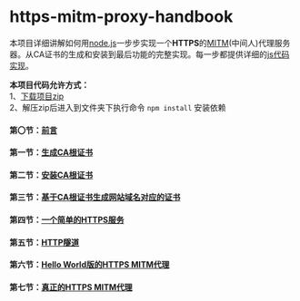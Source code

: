 # https-mitm-proxy-handbook

本项目详细讲解如何用[node.js](http://nodejs.org/)一步步实现一个**HTTPS**的[MITM](https://zh.wikipedia.org/wiki/%E4%B8%AD%E9%97%B4%E4%BA%BA%E6%94%BB%E5%87%BB)(中间人)代理服务器。从CA证书的生成和安装到最后功能的完整实现。每一步都提供详细的[js代码实现](./example)。

**本项目代码允许方式：**  
1、[下载项目zip](https://github.com/wuchangming/https-mitm-proxy-handbook/archive/master.zip)  
2、解压zip后进入到文件夹下执行命令 `npm install` 安装依赖

#### 第〇节：[前言](./doc/Chapter0)

#### 第一节：[生成CA根证书](./doc/Chapter1)

#### 第二节：[安装CA根证书](./doc/Chapter2)

#### 第三节：[基于CA根证书生成网站域名对应的证书](./doc/Chapter3)

#### 第四节：[一个简单的HTTPS服务](./doc/Chapter4)

#### 第五节：[HTTP隧道](./doc/Chapter5)

#### 第六节：[Hello World版的HTTPS MITM代理](./doc/Chapter6)

#### 第七节：[真正的HTTPS MITM代理](./doc/Chapter7)
